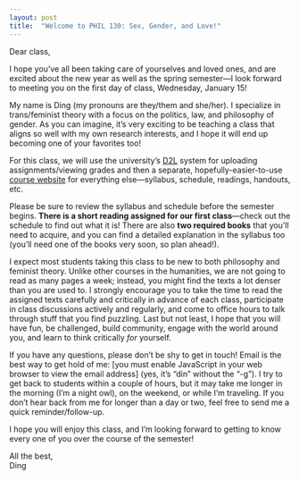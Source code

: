 ```yaml
---
layout: post
title:  "Welcome to PHIL 130: Sex, Gender, and Love!"
---
```


Dear class,

I hope you’ve all been taking care of yourselves and loved ones, and are excited about the new year as well as the spring semester—I look forward to meeting you on the first day of class, Wednesday, January 15! 

My name is Ding (my pronouns are they/them and she/her). I specialize in trans/feminist theory with a focus on the politics, law, and philosophy of gender. As you can imagine, it’s very exciting to be teaching a class that aligns so well with my own research interests, and I hope it will end up becoming one of your favorites too!

For this class, we will use the university’s [D2L](https://d2l.arizona.edu/d2l/home/1555706) system for uploading assignments/viewing grades and then a separate, hopefully-easier-to-use [course website](https://130.dingthemself.com/) for everything else—syllabus, schedule, readings, handouts, etc.

Please be sure to review the syllabus and schedule before the semester begins. **There is a short reading assigned for our first class**—check out the schedule to find out what it is! There are also **two required books** that you’ll need to acquire, and you can find a detailed explanation in the syllabus too (you’ll need one of the books very soon, so plan ahead!).

I expect most students taking this class to be new to both philosophy and feminist theory. Unlike other courses in the humanities, we are not going to read as many pages a week; instead, you might find the texts a lot denser than you are used to. I strongly encourage you to take the time to read the assigned texts carefully and critically in advance of each class, participate in class discussions actively and regularly, and come to office hours to talk through stuff that you find puzzling. Last but not least, I hope that you will have fun, be challenged, build community, engage with the world around you, and learn to think critically *for* yourself.

<script language="JavaScript" type="text/javascript">
      var g = "edu";
      var o = "arizona";
      var c = ".";
      var a = "din";
      var t = " ";
      var s = "@";
      document.write("<p>If you have any questions, please don’t be shy to get in touch! Email is the best way to get hold of me:" + t + "<a href='" + "mail" + "to:" + a + s + o + c + g + "'>" + a + s + o + c + g + "</a>" + t + "(yes, it’s “din” without the “-g”). I try to get back to students within a couple of hours, but it may take me longer in the morning (I’m a night owl), on the weekend, or while I’m traveling. If you don’t hear back from me for longer than a day or two, feel free to send me a quick reminder/follow-up.</p>");
</script>
<noscript><p>If you have any questions, please don’t be shy to get in touch! Email is the best way to get hold of me: [you must enable JavaScript in your web browser to view the email address] (yes, it’s “din” without the “-g”). I try to get back to students within a couple of hours, but it may take me longer in the morning (I’m a night owl), on the weekend, or while I’m traveling. If you don’t hear back from me for longer than a day or two, feel free to send me a quick reminder/follow-up.</p></noscript>

I hope you will enjoy this class, and I’m looking forward to getting to know every one of you over the course of the semester!

All the best,\
Ding